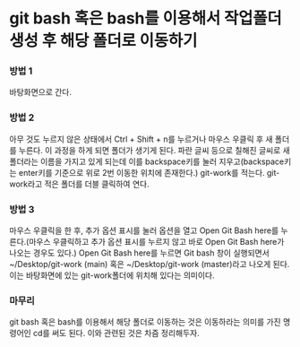 # git bash 혹은 bash를 이용해서 작업폴더 생성 후 해당 폴더로 이동하기

### 방법 1
바탕화면으로 간다.

### 방법 2
아무 것도 누르지 않은 상태에서 Ctrl + Shift + n를 누르거나 마우스 우클릭 후 새 폴더를 누른다. 이 과정을 하게 되면 폴더가 생기게 된다. 파란 글씨 등으로 칠해진 글씨로 새 폴더라는 이름을 가지고 있게 되는데 이를 backspace키를 눌러 지우고(backspace키는 enter키를 기준으로 위로 2번 이동한 위치에 존재한다.) git-work를 적는다. git-work라고 적은 폴더를 더블 클릭하여 연다.

### 방법 3
마우스 우클릭을 한 후, 추가 옵션 표시를 눌러 옵션을 열고 Open Git Bash here를 누른다.(마우스 우클릭하고 추가 옵션 표시를 누르지 않고 바로 Open Git Bash here가 나오는 경우도 있다.) Open Git Bash here를 누르면 Git bash 창이 실행되면서 ~/Desktop/git-work (main) 혹은 ~/Desktop/git-work (master)라고 나오게 된다. 이는 바탕화면에 있는 git-work폴더에 위치해 있다는 의미이다.

### 마무리
git bash 혹은 bash를 이용해서 해당 폴더로 이동하는 것은 이동하라는 의미를 가진 명령어인 cd를 써도 된다. 이와 관련된 것은 차즘 정리해두자.